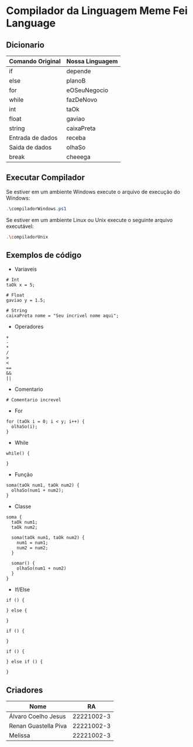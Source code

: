 # Compilador da Linguagem Meme Fei Language

## Dicionario
| Comando Original | Nossa Linguagem |
| ----- | -----|
| if | depende |
| else | planoB |
| for | eOSeuNegocio |
| while | fazDeNovo |
| int | taOk |
| float | gaviao |
| string | caixaPreta |
| Entrada de dados | receba |
| Saida de dados | olhaSo |
| break | cheeega |

## Executar Compilador

Se estiver em um ambiente Windows execute o arquivo de execução do Windows:

```ps1
.\compiladorWindows.ps1
```

Se estiver em um ambiente Linux ou Unix execute o seguinte arquivo executável:

```bash
.\compiladorUnix
```

## Exemplos de código
- Variaveis
```
# Int
taOk x = 5;

# Float
gaviao y = 1.5;

# String
caixaPreta nome = "Seu incrivel nome aqui";
```

- Operadores
```
+
-
*
/
>
<
==
&&
||
```

- Comentario
```
# Comentario increvel
```

- For
```
for (taOk i = 0; i < y; i++) {
  olhaSo(i);
}
```

- While
```
while() {

}
```

- Função
```
soma(taOk num1, taOk num2) {
  olhaSo(num1 + num2);
}
```

- Classe
```
soma {
  taOk num1;
  taOk num2;

  soma(taOk num1, taOk num2) {
    num1 = num1;
    num2 = num2;
  }

  somar() {
    olhaSo(num1 + num2)
  }
}
```

- If/Else
```
if () {

} else {

}

if () {

}

if () {

} else if () {

}
```

## Criadores
|Nome|RA|
|----|----|
|Álvaro Coelho Jesus|22221002-3|
|Renan Guastella Piva|22221002-3|
|Melissa|22221002-3|
